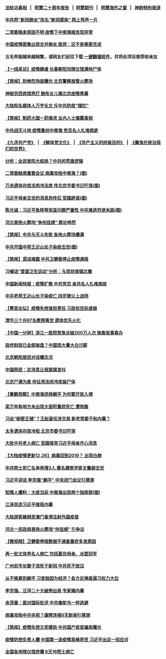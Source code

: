 #### [法轮功真相](https://github.com/gfw-breaker/truth/blob/master/README.md?t=0) &nbsp;&nbsp;|&nbsp;&nbsp; [明慧二十周年报告](https://github.com/gfw-breaker/mh-reports/blob/master/README.md?t=0) &nbsp;&nbsp;|&nbsp;&nbsp;[明慧期刊](https://github.com/gfw-breaker/mh-qikan) &nbsp;&nbsp;|&nbsp;&nbsp; [明慧海外之窗](https://github.com/gfw-breaker/mh-news/blob/master/README.md?t=0) &nbsp;&nbsp;|&nbsp;&nbsp; [神韵特别报道](https://github.com/gfw-breaker/mh-news/blob/master/shenyun.md?t=0)
#### [ 中共将“新冠肺炎”改名“新冠感染” 网上骂声一片](https://github.com/gfw-breaker/banned-news1/blob/master/pages/prog204/a103607239.md)
#### [ 二常委隐身原因不明 疫情下中南海接连现异常](https://github.com/gfw-breaker/banned-news1/blob/master/pages/prog204/a103606942.md)
#### [ 中国疫情密集出现合并肺炎 医师：这不是奥密克戎](https://github.com/gfw-breaker/banned-news1/blob/master/pages/prog204/a103607308.md)
#### 五毛举报越来越频繁，请网友们前往下载 [一键翻墙软件](https://github.com/gfw-breaker/ssr-accounts)，并将此项目推荐给亲友
#### [ 【一线采访】疫情肆虐 长春朝阳沟殡仪馆满地尸体](https://github.com/gfw-breaker/banned-news1/blob/master/pages/prog204/a103607166.md)
#### [ 【禁闻】防惨烈场面曝光 北京警察接管火葬场](https://github.com/gfw-breaker/banned-news1/blob/master/pages/prog204/a103607068.md)
#### [ 神秘京西宾馆亮灯 鲍彤女儿揭北京疫情黑幕](https://github.com/gfw-breaker/banned-news1/blob/master/pages/prog204/a103607475.md)
#### [ 大陆知名媒体人万字长文 斥中共防疫“摆烂”](https://github.com/gfw-breaker/banned-news1/blob/master/pages/prog204/a103607632.md)
#### [ 【禁闻】制药大国一药难求 业内人士揭露真相](https://github.com/gfw-breaker/banned-news1/blob/master/pages/prog204/a103607073.md)
#### [ 中共战天斗地 疫情重创中南海 党员名人扎堆病逝](https://github.com/gfw-breaker/banned-news1/blob/master/pages/prog204/a103607473.md)
#### [《九评共产党》](https://github.com/begood0513/9ping.md/blob/master/README.md) &nbsp;|&nbsp; [《解体党文化》](../../../../jtdwh.md/blob/master/README.md)  &nbsp;|&nbsp; [《共产主义的终极目的》](../../../../gczydzjmd.md/blob/master/README.md) &nbsp;|&nbsp; [《魔鬼在统治我们的世界》](../../../../mgztzwmdsj.md/blob/master/README.md) 
#### [ 分析：全民皆阳大结局？中共的荒唐逻辑](https://github.com/gfw-breaker/banned-news1/blob/master/pages/nsc413/n13891887.md)
#### [ 二常委缺席重要会议 病毒攻陷中南海？(图)](https://github.com/gfw-breaker/banned-news1/blob/master/pages/p2/1025022.md)
#### [ 万余遗体存放冻肉冷冻库 传北京市委书记吓哭(图)](https://github.com/gfw-breaker/banned-news1/blob/master/pages/p1/1024999.md)
#### [ 习近平母亲去世的消息热传后 官媒辟谣(图)](https://github.com/gfw-breaker/banned-news1/blob/master/pages/p2/1024985.md)
#### [ 陈光诚：习近平急转弯突显问题严重性 中共难逃穷途末路(图)](https://github.com/gfw-breaker/banned-news1/blob/master/pages/p1/1025038.md)
#### [ 河北表扬火葬场“争创佳绩” 舆论哗然](https://github.com/gfw-breaker/banned-news1/blob/master/pages/prog204/a103607415.md)
#### [ 【禁闻】中共与天斗失败 各地火葬场爆满](https://github.com/gfw-breaker/banned-news1/blob/master/pages/prog204/a103607078.md)
#### [ 中共开国中将王近山长子染疫去世(图)](https://github.com/gfw-breaker/banned-news1/blob/master/pages/p2/1025024.md)
#### [ 【禁闻】谎话难圆 中共卫健委停止疫情通报](https://github.com/gfw-breaker/banned-news1/blob/master/pages/prog204/a103607094.md)
#### [ 习喊话“爱国卫生运动”分析：与现状南辕北辙](https://github.com/gfw-breaker/banned-news1/blob/master/pages/nsc413/n13892208.md)
#### [ 中国新闻快报：疫情扩散 中共党员 亲共名人扎堆病故](https://github.com/gfw-breaker/banned-news1/blob/master/pages/prog204/a103607512.md)
#### [ 中共老将王近山长子染疫亡 四岁随父上战场](https://github.com/gfw-breaker/banned-news1/blob/master/pages/prog204/a103606973.md)
#### [ 【菁英论坛】疫情失控谁担责任 习政权空前虚弱](https://github.com/gfw-breaker/banned-news1/blob/master/pages/nsc413/n13892293.md)
#### [ 清华三个月87名教授离世 遗体优先火化](https://github.com/gfw-breaker/banned-news1/blob/master/pages/prog204/a103607059.md)
#### [ 【中国一分钟】浙江一医院贺急诊破200万人次 挨轰丧事喜办](https://github.com/gfw-breaker/banned-news1/blob/master/pages/prog204/a103607465.md)
#### [ 政府财政已全部崩盘？中国现大量大白讨薪](https://github.com/gfw-breaker/banned-news1/blob/master/pages/soh5/682608.md)
#### [ 北京朝阳居民对话曝灾况](https://github.com/gfw-breaker/banned-news1/blob/master/pages/prog204/a103606951.md)
#### [ 中国网民：这消息让我瑟瑟发抖](https://github.com/gfw-breaker/banned-news1/blob/master/pages/soh5/682554.md)
#### [ 北京尸满为患 传征用冻肉冷库装尸体](https://github.com/gfw-breaker/banned-news1/blob/master/pages/prog204/a103606948.md)
#### [ 【秦鹏观察】中南海选择躺平 为何要开放入境](https://github.com/gfw-breaker/banned-news1/blob/master/pages/nsc413/n13890092.md)
#### [ 梁万年称地方未出现大面积重症死亡 遭炮轰](https://github.com/gfw-breaker/banned-news1/blob/master/pages/nsc413/n13892395.md)
#### [ 习设“秘密王储”？王赵留任涉交易 新老常委不和内幕？](https://github.com/gfw-breaker/banned-news1/blob/master/pages/prog204/a103570093.md)
#### [ 太多遗体存放冷柜 北京市委书记吓哭](https://github.com/gfw-breaker/banned-news1/blob/master/pages/soh5/682680.md)
#### [ 大批中共老人病亡 官媒报导习近平母亲齐心消息](https://github.com/gfw-breaker/banned-news1/blob/master/pages/prog204/a103606748.md)
#### [ 【大陆疫情更新12.26】病毒回到2019？ 出现白肺](https://github.com/gfw-breaker/banned-news1/blob/master/pages/prog204/a103606725.md)
#### [ 中共院士死亡名单再增3人 著名建筑学家关肇邺去世](https://github.com/gfw-breaker/banned-news1/blob/master/pages/prog204/a103607144.md)
#### [ 习近平讲话 李克强“躺平” 中央闭门会议引猜测](https://github.com/gfw-breaker/banned-news1/blob/master/pages/prog204/a103600930.md)
#### [ 知情人爆料：大疫当前 中南海出现两个指挥部(图)](https://github.com/gfw-breaker/banned-news1/blob/master/pages/p2/1024943.md)
#### [ 江泽民选习近平接班内幕](https://github.com/gfw-breaker/banned-news1/blob/master/pages/prog204/a103589771.md)
#### [ 大陆游客蜂拥至澳门香港注射外国疫苗](https://github.com/gfw-breaker/banned-news1/blob/master/pages/nsc413/n13892276.md)
#### [ 河北一民政局表扬火葬场“创佳绩” 引争议](https://github.com/gfw-breaker/banned-news1/blob/master/pages/nsc413/n13892283.md)
#### [ 【微视频】卫健委停报数据不调查重症多发原因](https://github.com/gfw-breaker/banned-news1/blob/master/pages/prog204/a103607075.md)
#### [ 再一批文体界名人病亡 包括葛优母亲、冰壶冠军](https://github.com/gfw-breaker/banned-news1/blob/master/pages/nsc413/n13892217.md)
#### [ 广州前市长黎子流死于新冠 中共死不放过](https://github.com/gfw-breaker/banned-news1/blob/master/pages/soh5/682617.md)
#### [ 从不换肩到躺平 习变脸因为经济？各方反弹直逼习权力大位](https://github.com/gfw-breaker/banned-news1/blob/master/pages/prog204/a103603235.md)
#### [ 李克强、汪洋二十大破例出局 专家揭内幕](https://github.com/gfw-breaker/banned-news1/blob/master/pages/prog204/a103566339.md)
#### [ 余茂春：面对国际批评 中共像鸵鸟一样逃避](https://github.com/gfw-breaker/banned-news1/blob/master/pages/nsc413/n13892250.md)
#### [ 病毒攻陷中共央视？康辉连报6天新闻引猜测](https://github.com/gfw-breaker/banned-news1/blob/master/pages/prog204/a103606870.md)
#### [ 【禁闻】疫情失控又拒援助 中共国产疫苗骗局曝光](https://github.com/gfw-breaker/banned-news1/blob/master/pages/prog204/a103606586.md)
#### [ 疫情防控负责人爆 中国第一波疫情高峰将至 习近平出这一招应对](https://github.com/gfw-breaker/banned-news1/blob/master/pages/soh5/682599.md)
#### [ 全国各地殡仪馆挤爆 6天16院士病亡](https://github.com/gfw-breaker/banned-news1/blob/master/pages/prog204/a103607381.md)
